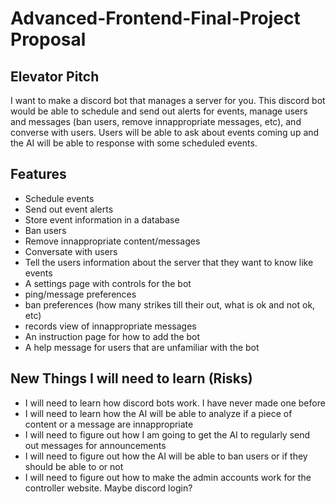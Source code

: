 # Advanced-Frontend-Final-Project Proposal
## Elevator Pitch
I want to make a discord bot that manages a server for you. This discord bot would be able to schedule and send out alerts for events, manage users and messages (ban users, remove innappropriate messages, etc), and converse with users. Users will be able to ask about events coming up and the AI will be able to response with some scheduled events. 
## Features
- Schedule events
- Send out event alerts
- Store event information in a database
- Ban users
- Remove innappropriate content/messages
- Conversate with users
- Tell the users information about the server that they want to know like events
- A settings page with controls for the bot
- ping/message preferences
- ban preferences (how many strikes till their out, what is ok and not ok, etc)
- records view of innappropriate messages
- An instruction page for how to add the bot
- A help message for users that are unfamiliar with the bot
## New Things I will need to learn (Risks)
- I will need to learn how discord bots work. I have never made one before
- I will need to learn how the AI will be able to analyze if a piece of content or a message are innappropriate
- I will need to figure out how I am going to get the AI to regularly send out messages for announcements
- I will need to figure out how the AI will be able to ban users or if they should be able to or not
- I will need to figure out how to make the admin accounts work for the controller website. Maybe discord login?
